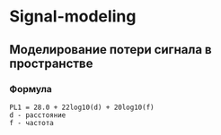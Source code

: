 # Signal-modeling

## Моделирование потери сигнала в пространстве

### Формула
    PL1 = 28.0 + 22log10(d) + 20log10(f)
    d - расстояние
    f - частота
